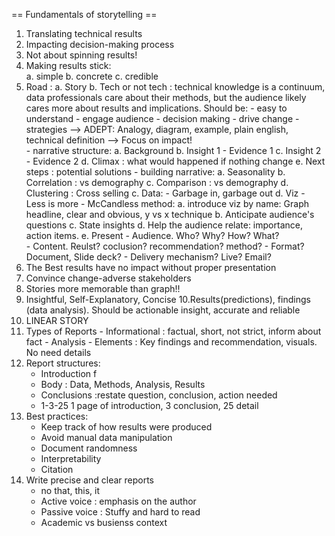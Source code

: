 == Fundamentals of storytelling == 
1. Translating technical results 
2. Impacting decision-making process 
3. Not about spinning results!
4. Making results stick:   
    a. simple 
    b. concrete 
    c. credible 
5. Road : 
    a. Story 
    b. Tech or not tech : technical knowledge is a continuum, data professionals care about their methods, but the audience likely cares more about results and implications. Should be: 
        - easy to understand 
        - engage audience 
        - decision making 
        - drive change 
        - strategies 
    --> ADEPT: Analogy, diagram, example, plain english, technical definition
    --> Focus on impact!  
        - narrative structure: 
        a. Background 
        b. Insight 1 - Evidence 1 
        c. Insight 2 - Evidence 2 
        d. Climax : what would happened if nothing change 
        e. Next steps : potential solutions 
        - building narrative: 
        a. Seasonality 
        b. Correlation : vs demography 
        c. Comparison : vs demography 
        d. Clustering : Cross selling 
    c. Data: 
        - Garbage in, garbage out 
    d. Viz 
        - Less is more 
        - McCandless method: 
            a. introduce viz by name: Graph headline, clear and obvious, y vs x technique 
            b. Anticipate audience's questions 
            c. State insights 
            d. Help the audience relate: importance, action items. 
    e. Present
        - Audience. Who? Why? How? What?  
        - Content. Reulst? coclusion? recommendation? method? 
        - Format? Document, Slide deck? 
        - Delivery mechanism? Live? Email?   
6. The Best results have no impact without proper presentation 
7. Convince change-adverse stakeholders 
8. Stories more memorable than graph!!
9. Insightful, Self-Explanatory, Concise
10.Results(predictions), findings (data analysis). 
Should be actionable insight, accurate and reliable 
11. LINEAR STORY 
12. Types of Reports 
        - Informational : factual, short, not strict, inform about fact 
        - Analysis 
        - Elements : Key findings and recommendation, visuals. No need details 
13. Report structures: 
    - Introduction f
    - Body : Data, Methods, Analysis, Results 
    - Conclusions :restate question, conclusion, action needed 
    - 1-3-25 1 page of introduction, 3 conclusion, 25 detail 
14. Best practices: 
    - Keep track of how results were produced 
    - Avoid manual data manipulation 
    - Document randomness 
    - Interpretability 
    - Citation 
15. Write precise and clear reports 
    - no that, this, it 
    - Active voice : emphasis on the author
    - Passive voice : Stuffy and hard to read 
    - Academic vs busienss context 


